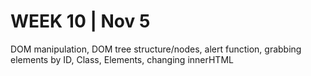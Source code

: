 <h1>WEEK 10 | Nov 5 </h1>
DOM manipulation, DOM tree structure/nodes, alert function, grabbing elements by ID, Class, Elements, changing innerHTML
